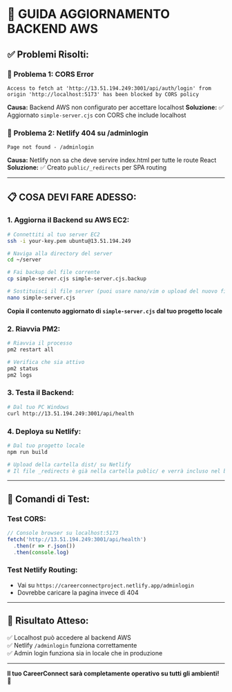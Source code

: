 # 🚀 GUIDA AGGIORNAMENTO BACKEND AWS

## ✅ **Problemi Risolti:**

### 🔴 **Problema 1: CORS Error**
```
Access to fetch at 'http://13.51.194.249:3001/api/auth/login' from origin 'http://localhost:5173' has been blocked by CORS policy
```

**Causa:** Backend AWS non configurato per accettare localhost
**Soluzione:** ✅ Aggiornato `simple-server.cjs` con CORS che include localhost

### 🔴 **Problema 2: Netlify 404 su /adminlogin**
```
Page not found - /adminlogin
```

**Causa:** Netlify non sa che deve servire index.html per tutte le route React
**Soluzione:** ✅ Creato `public/_redirects` per SPA routing

---

## 📋 **COSA DEVI FARE ADESSO:**

### **1. Aggiorna il Backend su AWS EC2:**

```bash
# Connettiti al tuo server EC2
ssh -i your-key.pem ubuntu@13.51.194.249

# Naviga alla directory del server
cd ~/server

# Fai backup del file corrente
cp simple-server.cjs simple-server.cjs.backup

# Sostituisci il file server (puoi usare nano/vim o upload del nuovo file)
nano simple-server.cjs
```

**Copia il contenuto aggiornato di `simple-server.cjs` dal tuo progetto locale**

### **2. Riavvia PM2:**
```bash
# Riavvia il processo
pm2 restart all

# Verifica che sia attivo
pm2 status
pm2 logs
```

### **3. Testa il Backend:**
```bash
# Dal tuo PC Windows
curl http://13.51.194.249:3001/api/health
```

### **4. Deploya su Netlify:**
```bash
# Dal tuo progetto locale
npm run build

# Upload della cartella dist/ su Netlify
# Il file _redirects è già nella cartella public/ e verrà incluso nel build
```

---

## 🔧 **Comandi di Test:**

### **Test CORS:**
```javascript
// Console browser su localhost:5173
fetch('http://13.51.194.249:3001/api/health')
  .then(r => r.json())
  .then(console.log)
```

### **Test Netlify Routing:**
- Vai su `https://careerconnectproject.netlify.app/adminlogin`
- Dovrebbe caricare la pagina invece di 404

---

## 🎯 **Risultato Atteso:**
✅ Localhost può accedere al backend AWS  
✅ Netlify `/adminlogin` funziona correttamente  
✅ Admin login funziona sia in locale che in produzione  

---

**Il tuo CareerConnect sarà completamente operativo su tutti gli ambienti!** 🚀
